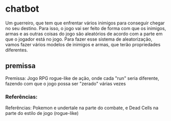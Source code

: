 # chatbot

Um guerreiro, que tem que enfrentar vários inimigos para conseguir chegar no seu destino. Para isso, o jogo vai ser feito de forma com que os inimigos, armas e as outras coisas do jogo são aleatórios de acordo com a parte em que o jogador está no jogo. Para fazer esse sistema de aleatorização, vamos fazer vários modelos de inimigos e armas, que terão propriedades diferentes.

## premissa

Premissa: Jogo RPG rogue-like de ação, onde cada "run" seria diferente, fazendo com que o jogo possa ser "zerado" várias vezes

### Referências:

Referências: Pokemon e undertale na parte do combate, e Dead Cells na parte do estilo de jogo (rogue-like)